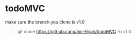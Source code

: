 # todoMVC

make sure the branch you clone is v1.0

> git clone https://github.com/Jim-Elijah/todoMVC -b v1.0
